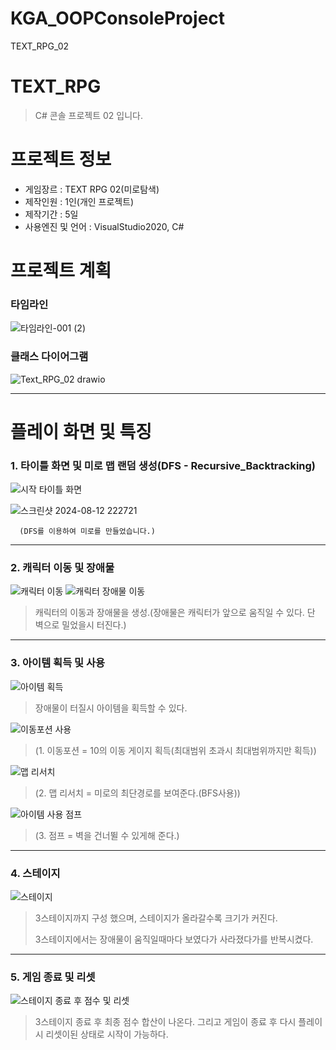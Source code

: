 # KGA_OOPConsoleProject
 TEXT_RPG_02
# TEXT_RPG
 >C# 콘솔 프로젝트 02 입니다.
 
# 프로젝트 정보
* 게임장르 : TEXT RPG 02(미로탐색)
* 제작인원 : 1인(개인 프로젝트)
* 제작기간 : 5일
* 사용엔진 및 언어 : VisualStudio2020, C#

# 프로젝트 계획
### 타임라인
![타임라인-001 (2)](https://github.com/user-attachments/assets/667580d9-e007-4ebe-a7c9-cfee55a04d37)

### 클래스 다이어그램
![Text_RPG_02 drawio](https://github.com/user-attachments/assets/58eac377-2b76-435f-9314-c4d104388ced)

---

# 플레이 화면 및 특징

   ### 1. 타이틀 화면 및 미로 맵 랜덤 생성(DFS - Recursive_Backtracking)
![시작 타이틀 화면](https://github.com/user-attachments/assets/713f38e5-4d85-4f7f-9914-4d76a9d4e4e4)

   ![스크린샷 2024-08-12 222721](https://github.com/user-attachments/assets/84c81fd5-efed-4a69-9fdc-0e2cb5ba1026)
   
      (DFS를 이용하여 미로를 만들었습니다.)
---

  ### 2. 캐릭터 이동 및 장애물
![캐릭터 이동](https://github.com/user-attachments/assets/c7e0b32e-c6f9-4782-9e4c-68e557a732b2)
![캐릭터 장애물 이동](https://github.com/user-attachments/assets/b24c6820-6711-44c6-a5d2-16aa1d0be77d)

 
 > 캐릭터의 이동과 장애물을 생성.(장애물은 캐릭터가 앞으로 움직일 수 있다. 단 벽으로 밀었을시 터진다.)
---

  ### 3. 아이템 획득 및 사용
![아이템 획득](https://github.com/user-attachments/assets/46b9324b-3871-42d5-9ace-2e9f5652d3a5)
 > 장애물이 터질시 아이템을 획득할 수 있다.

![이동포션 사용](https://github.com/user-attachments/assets/5305c88f-e6cb-449b-899f-5222532d3726)
> (1. 이동포션 = 10의 이동 게이지 획득(최대범위 초과시 최대범위까지만 획득))

![맵 리서치](https://github.com/user-attachments/assets/e69040b5-b4e2-4b11-9001-0a47e092b395)
> (2. 맵 리서치 = 미로의 최단경로를 보여준다.(BFS사용))

![아이템 사용 점프](https://github.com/user-attachments/assets/f4bafe92-da60-44cb-b6f4-b52b234c2639)
> (3. 점프 = 벽을 건너뛸 수 있게해 준다.)
---

  ### 4. 스테이지
![스테이지](https://github.com/user-attachments/assets/47b7de9d-627b-45ef-8482-3eaa3c7add73)

> 3스테이지까지 구성 했으며, 스테이지가 올라갈수록 크기가 커진다.
> 
> 3스테이지에서는 장애물이 움직일때마다 보였다가 사라졌다가를 반복시켰다.
 ---

  ### 5. 게임 종료 및 리셋
![스테이지 종료 후 점수 및 리셋](https://github.com/user-attachments/assets/366da41b-5262-4fb8-a63b-8d7500d2ded9)

> 3스테이지 종료 후 최종 점수 합산이 나온다.
> 그리고 게임이 종료 후 다시 플레이시 리셋이된 상태로 시작이 가능하다.
